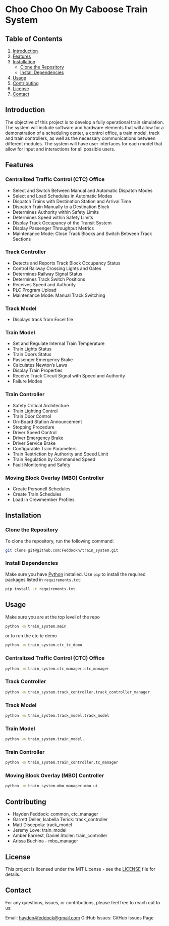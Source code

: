 # Choo Choo On My Caboose Train System

## Table of Contents
1. [Introduction](#introduction)
2. [Features](#features)
3. [Installation](#installation)
    - [Clone the Repository](#clone-the-repository)
    - [Install Dependencies](#install-dependencies)
4. [Usage](#usage)
5. [Contributing](#contributing)
6. [License](#license)
7. [Contact](#contact)

## Introduction
The objective of this project is to develop a fully operational train simulation. The system will include software and hardware elements that will allow for a demonstration of a scheduling center, a control office, a train model, track and train controllers, as well as the necessary communications between different modules. The system will have user interfaces for each model that allow for input and interactions for all possible users.

## Features

### Centralized Traffic Control (CTC) Office
- Select and Switch Between Manual and Automatic Dispatch Modes
- Select and Load Schedules in Automatic Modes
- Dispatch Trains with Destination Station and Arrival Time
- Dispatch Train Manually to a Destination Block
- Determines Authority within Safety Limits
- Determines Speed within Safety Limits
- Display Track Occupancy of the Transit System
- Display Passenger Throughput Metrics
- Maintenance Mode: Close Track Blocks and Switch Between Track Sections

### Track Controller
- Detects and Reports Track Block Occupancy Status
- Control Railway Crossing Lights and Gates
- Determines Railway Signal Status
- Determines Track Switch Positions
- Receives Speed and Authority
- PLC Program Upload
- Maintenance Mode: Manual Track Switching

### Track Model
- Displays track from Excel file

### Train Model
- Set and Regulate Internal Train Temperature
- Train Lights Status
- Train Doors Status
- Passenger Emergency Brake
- Calculates Newton’s Laws
- Display Train Properties
- Receive Track Circuit Signal with Speed and Authority
- Failure Modes

### Train Controller
- Safety Critical Architecture
- Train Lighting Control
- Train Door Control
- On-Board Station Announcement 
- Stopping Procedure
- Driver Speed Control
- Driver Emergency Brake
- Driver Service Brake
- Configurable Train Parameters
- Train Restriction by Authority and Speed Limit
- Train Regulation by Commanded Speed
- Fault Monitoring and Safety

### Moving Block Overlay (MBO) Controller
- Create Personell Schedules
- Create Train Schedules
- Load in Crewmember Profiles

## Installation

### Clone the Repository
To clone the repository, run the following command:

```bash
git clone git@github.com:Feddockh/train_system.git
```

### Install Dependencies
Make sure you have [Python](https://www.python.org/) installed. Use `pip` to install the required packages listed in `requirements.txt`:

```bash
pip install -r requirements.txt
```

## Usage
Make sure you are at the top level of the repo
```bash
python -m train_system.main
```
or to run the ctc tc demo
```bash
python -m train_system.ctc_tc_demo
```

### Centralized Traffic Control (CTC) Office
```bash
python -m train_system.ctc_manager.ctc_manager
```

### Track Controller
```bash
python -m train_system.track_controller.track_controller_manager
```

### Track Model
```bash
python -m train_system.track_model.track_model
```

### Train Model
```bash
python -m train_system.train_model.
```

### Train Controller
```bash
python -m train_system.train_controller.tc_manager
```

### Moving Block Overlay (MBO) Controller
```bash
python -m train_system.mbo_manager.mbo_ui
```

## Contributing
- Hayden Feddock: common, ctc_manager
- Garrett Deller, Isabella Terick: track_controller
- Matt Discepola: track_model
- Jeremy Love: train_model
- Amber Earnest, Daniel Stoller: train_controller
- Arissa Buchina - mbo_manager

## License
This project is licensed under the MIT License - see the [LICENSE](LICENSE) file for details.

## Contact
For any questions, issues, or contributions, please feel free to reach out to us:

Email: hayden4feddock@gmail.com
GitHub Issues: GitHub Issues Page